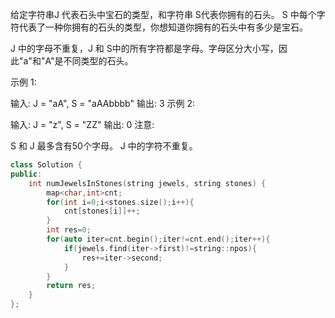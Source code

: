  给定字符串J 代表石头中宝石的类型，和字符串 S代表你拥有的石头。 S 中每个字符代表了一种你拥有的石头的类型，你想知道你拥有的石头中有多少是宝石。

J 中的字母不重复，J 和 S中的所有字符都是字母。字母区分大小写，因此"a"和"A"是不同类型的石头。

示例 1:

输入: J = "aA", S = "aAAbbbb"
输出: 3
示例 2:

输入: J = "z", S = "ZZ"
输出: 0
注意:

S 和 J 最多含有50个字母。
 J 中的字符不重复。

```cpp
class Solution {
public:
    int numJewelsInStones(string jewels, string stones) {
        map<char,int>cnt;
        for(int i=0;i<stones.size();i++){
            cnt[stones[i]]++;
        }
        int res=0;
        for(auto iter=cnt.begin();iter!=cnt.end();iter++){
            if(jewels.find(iter->first)!=string::npos){
                res+=iter->second;
            }
        }
        return res;
    }
};
```

